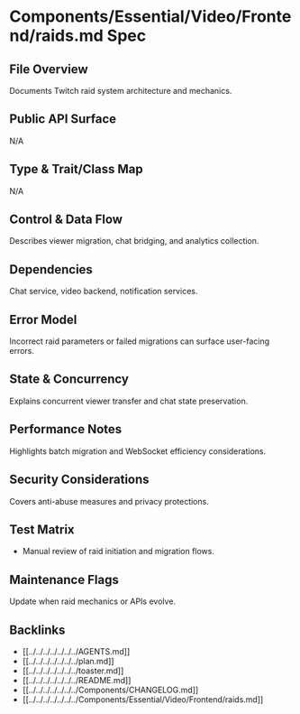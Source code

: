 # Components/Essential/Video/Frontend/raids.md Spec

## File Overview
Documents Twitch raid system architecture and mechanics.

## Public API Surface
N/A

## Type & Trait/Class Map
N/A

## Control & Data Flow
Describes viewer migration, chat bridging, and analytics collection.

## Dependencies
Chat service, video backend, notification services.

## Error Model
Incorrect raid parameters or failed migrations can surface user-facing errors.

## State & Concurrency
Explains concurrent viewer transfer and chat state preservation.

## Performance Notes
Highlights batch migration and WebSocket efficiency considerations.

## Security Considerations
Covers anti-abuse measures and privacy protections.

## Test Matrix
- Manual review of raid initiation and migration flows.

## Maintenance Flags
Update when raid mechanics or APIs evolve.

## Backlinks
- [[../../../../../../../AGENTS.md]]
- [[../../../../../../../plan.md]]
- [[../../../../../../../toaster.md]]
- [[../../../../../../../README.md]]
- [[../../../../../../../Components/CHANGELOG.md]]
- [[../../../../../../../Components/Essential/Video/Frontend/raids.md]]
